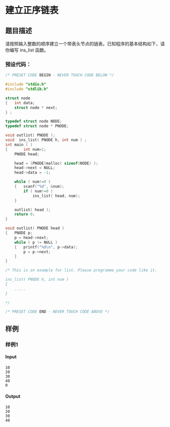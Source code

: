 # 建立正序链表

## 题目描述

请按照输入整数的顺序建立一个带表头节点的链表。已知程序的基本结构如下，请你编写 ins_list 函数。

### 预设代码：

```c
/* PRESET CODE BEGIN - NEVER TOUCH CODE BELOW */

#include "stdio.h"
#include "stdlib.h"

struct node
{	int data;
	struct node * next;
} ;

typedef struct node NODE;
typedef struct node * PNODE;

void outlist( PNODE );
void  ins_list( PNODE h, int num ) ;
int main ( )
{   	int num=1;
	PNODE head;

	head = (PNODE)malloc( sizeof(NODE) );
	head->next = NULL;
	head->data = -1;

	while ( num!=0 )
	{  	scanf("%d", &num);
		if ( num!=0 )
			ins_list( head, num);
	}

	outlist( head );
	return 0;
}

void outlist( PNODE head )
{	PNODE p;
	p = head->next;
	while ( p != NULL )
	{	printf("%d\n", p->data);
		p = p->next;
	}
}

/* This is an example for list. Please programme your code like it.

ins_list( PNODE h, int num )
{
    .....
}

*/

/* PRESET CODE END - NEVER TOUCH CODE ABOVE */
```



## 样例

### 样例1

#### Input

```
10
20
30
40
0
```

#### Output

```
10
20
30
40
```
